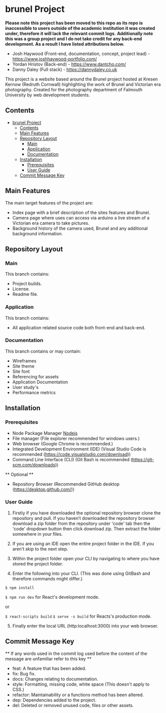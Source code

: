 # brunel Project

**Please note this project has been moved to this repo as its repo is inaccessible to users outside of the academic institution it was created under, therefore it will lack the relevant commit logs.**
**Additionally note this was a group project and I do not take credit for any back-end development. As a result I have listed attributions below.**

- Josh Haywood (Front-end, documentation, concept, project lead) - https://www.joshhaywood-portfolio.com/
- Yordan Hristov (Back-end) - https://www.dantcho.com/
- Danny Daley (Full stack) - https://dannydaley.co.uk

This project is a website based around the Brunel project hosted at Kresen Kernow (Redruth Cornwall) highlighting the work of Brunel and Victorian era photography.
Created for the photography department of Falmouth University by web development students.

## Contents

- [brunel Project](#brunel-project)
  - [Contents](#contents)
  - [Main Features](#main-features)
  - [Repository Layout](#repository-layout)
    - [Main](#main)
    - [Application](#application)
    - [Documentation](#documentation)
  - [Installation](#installation)
    - [Prerequisites](#prerequisites)
    - [User Guide](#user-guide)
  - [Commit Message Key](#commit-message-key)


## Main Features

The main target features of the project are: 
- Index page with a brief description of the sites features and Brunel.
- Camera page where uses can access via arduino a live stream of a Victorian era camera to take pictures.
- Background history of the camera used, Brunel and any additional background information.

## Repository Layout

### Main

This branch contains:

- Project builds.
- License.
- Readme file.

### Application

This branch contains:

- All application related source code both front-end and back-end.

### Documentation

This branch contains or may contain:

- Wireframes
- Site theme
- Site font
- Referencing for assets
- Application Documentation
- User study's
- Performance metrics

## Installation

### Prerequisites

- Node Package Manager [Nodejs](https://nodejs.org/en/download/)
- File manager (File explorer recommended for windows users.)
- Web browser (Google Chrome is recommended.)
- Integrated Development Environment (IDE) (Visual Studio Code is recommended (https://code.visualstudio.com/download))
- Command Line Interface (CLI) (Git Bash is recommended (https://git-scm.com/downloads))

** Optional **

- Repository Browser (Recommended GitHub desktop (https://desktop.github.com/))

### User Guide

1. Firstly if you have downloaded the optional repository browser clone the repository and pull.
If you haven’t downloaded the repository browser download a zip folder from the repository under 'code' tab then the 'code' dropdown button then click download zip.
Then extract the folder somewhere in your files.

2. If you are using an IDE open the entire project folder in the IDE. If you aren’t skip to the next step.

3. Within the project folder open your CLI by navigating to where you have stored the project folder.

4. Enter the following into your CLI. (This was done using GitBash and therefore commands might differ.)

`$ npm install`

`$ npm run dev` for React's development mode.

or 

`$ react-scripts build`
`$ serve -s build` for Reacts's production mode.

5. Finally enter the local URL (http:localhost:3000) into your web browser.

## Commit Message Key

** If any words used in the commit log used before the content of the message are unfamiliar refer to this key **

- feat: A feature that has been added.
- fix: Bug fix.
- docs: Changes relating to documentation.
- style: Formatting, missing code, white space (This doesn't apply to CSS.)
- refactor: Maintainability or a functions method has been altered.
- dep: Dependencies added to the project.
- del: Deleted or removed unused code, files or other assets.
